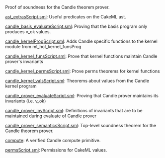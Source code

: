 Proof of soundness for the Candle theorem prover.

[ast_extrasScript.sml](ast_extrasScript.sml):
Useful predicates on the CakeML ast.

[candle_basis_evaluateScript.sml](candle_basis_evaluateScript.sml):
Proving that the basis program only produces v_ok values.

[candle_kernelProgScript.sml](candle_kernelProgScript.sml):
Adds Candle specific functions to the kernel module from ml_hol_kernel_funsProg

[candle_kernel_funsScript.sml](candle_kernel_funsScript.sml):
Prove that kernel functions maintain Candle prover's invariants

[candle_kernel_permsScript.sml](candle_kernel_permsScript.sml):
Prove perms theorems for kernel functions

[candle_kernel_valsScript.sml](candle_kernel_valsScript.sml):
Theorems about values from the Candle kernel program

[candle_prover_evaluateScript.sml](candle_prover_evaluateScript.sml):
Proving that Candle prover maintains its invariants (i.e. v_ok)

[candle_prover_invScript.sml](candle_prover_invScript.sml):
Definitions of invariants that are to be maintained during
evaluate of Candle prover

[candle_prover_semanticsScript.sml](candle_prover_semanticsScript.sml):
Top-level soundness theorem for the Candle theorem prover.

[compute](compute):
A verified Candle compute primitive.

[permsScript.sml](permsScript.sml):
Permissions for CakeML values.

